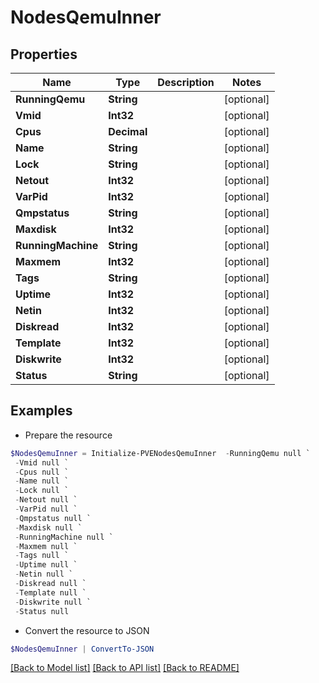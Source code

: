 # NodesQemuInner
## Properties

Name | Type | Description | Notes
------------ | ------------- | ------------- | -------------
**RunningQemu** | **String** |  | [optional] 
**Vmid** | **Int32** |  | [optional] 
**Cpus** | **Decimal** |  | [optional] 
**Name** | **String** |  | [optional] 
**Lock** | **String** |  | [optional] 
**Netout** | **Int32** |  | [optional] 
**VarPid** | **Int32** |  | [optional] 
**Qmpstatus** | **String** |  | [optional] 
**Maxdisk** | **Int32** |  | [optional] 
**RunningMachine** | **String** |  | [optional] 
**Maxmem** | **Int32** |  | [optional] 
**Tags** | **String** |  | [optional] 
**Uptime** | **Int32** |  | [optional] 
**Netin** | **Int32** |  | [optional] 
**Diskread** | **Int32** |  | [optional] 
**Template** | **Int32** |  | [optional] 
**Diskwrite** | **Int32** |  | [optional] 
**Status** | **String** |  | [optional] 

## Examples

- Prepare the resource
```powershell
$NodesQemuInner = Initialize-PVENodesQemuInner  -RunningQemu null `
 -Vmid null `
 -Cpus null `
 -Name null `
 -Lock null `
 -Netout null `
 -VarPid null `
 -Qmpstatus null `
 -Maxdisk null `
 -RunningMachine null `
 -Maxmem null `
 -Tags null `
 -Uptime null `
 -Netin null `
 -Diskread null `
 -Template null `
 -Diskwrite null `
 -Status null
```

- Convert the resource to JSON
```powershell
$NodesQemuInner | ConvertTo-JSON
```

[[Back to Model list]](../README.md#documentation-for-models) [[Back to API list]](../README.md#documentation-for-api-endpoints) [[Back to README]](../README.md)

